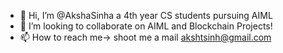 - 👋 Hi, I’m @AkshaSinha a 4th year CS students pursuing AIML 
- 💞️ I’m looking to collaborate on AIML and Blockchain Projects!
- 📫 How to reach me-> shoot me a mail akshtsinh@gmail.com

<!---
AkshaSin/AkshaSin is a ✨ special ✨ repository because its `README.md` (this file) appears on your GitHub profile.
You can click the Preview link to take a look at your changes.
--->
